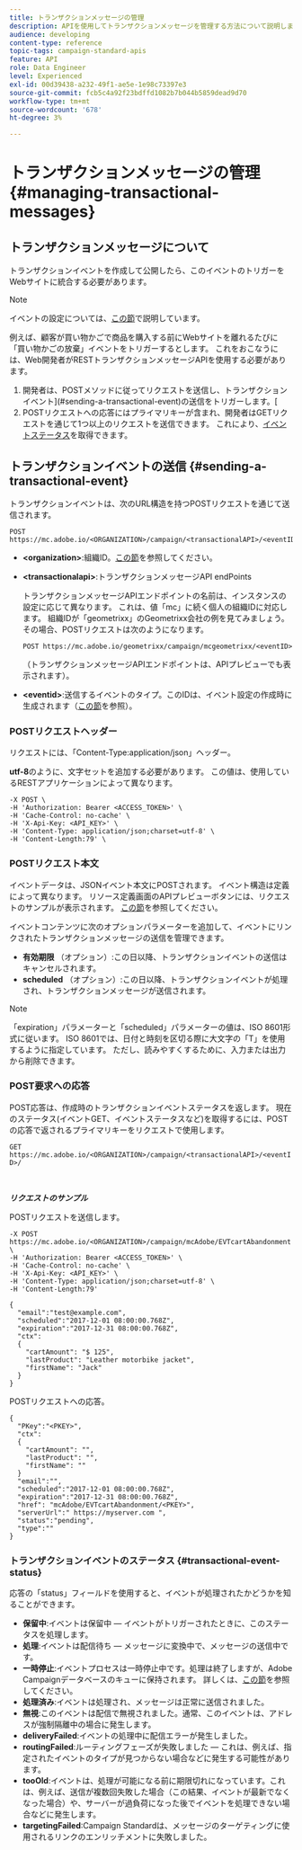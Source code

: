 ```yaml
---
title: トランザクションメッセージの管理
description: APIを使用してトランザクションメッセージを管理する方法について説明します。
audience: developing
content-type: reference
topic-tags: campaign-standard-apis
feature: API
role: Data Engineer
level: Experienced
exl-id: 00d39438-a232-49f1-ae5e-1e98c73397e3
source-git-commit: fcb5c4a92f23bdffd1082b7b044b5859dead9d70
workflow-type: tm+mt
source-wordcount: '678'
ht-degree: 3%

---
```


# トランザクションメッセージの管理 {#managing-transactional-messages}

## トランザクションメッセージについて

トランザクションイベントを作成して公開したら、このイベントのトリガーをWebサイトに統合する必要があります。

>[!NOTE]
>
>イベントの設定については、[この節](../../channels/using/configuring-transactional-event.md)で説明しています。

例えば、顧客が買い物かごで商品を購入する前にWebサイトを離れるたびに「買い物かごの放棄」イベントをトリガーするとします。 これをおこなうには、Web開発者がRESTトランザクションメッセージAPIを使用する必要があります。

1. 開発者は、POSTメソッドに従ってリクエストを送信し、トランザクションイベント](#sending-a-transactional-event)の送信をトリガーします。[
1. POSTリクエストへの応答にはプライマリキーが含まれ、開発者はGETリクエストを通じて1つ以上のリクエストを送信できます。 これにより、[イベントステータス](#transactional-event-status)を取得できます。

## トランザクションイベントの送信 {#sending-a-transactional-event}

トランザクションイベントは、次のURL構造を持つPOSTリクエストを通じて送信されます。

```
POST https://mc.adobe.io/<ORGANIZATION>/campaign/<transactionalAPI>/<eventID>
```

* **&lt;organization>**:組織ID。[この節](../../api/using/must-read.md)を参照してください。

* **&lt;transactionalapi>**:トランザクションメッセージAPI endPoints

   トランザクションメッセージAPIエンドポイントの名前は、インスタンスの設定に応じて異なります。 これは、値「mc」に続く個人の組織IDに対応します。 組織IDが「geometrixx」のGeometrixx会社の例を見てみましょう。 その場合、POSTリクエストは次のようになります。

   `POST https://mc.adobe.io/geometrixx/campaign/mcgeometrixx/<eventID>`

   （トランザクションメッセージAPIエンドポイントは、APIプレビューでも表示されます）。

* **&lt;eventid>**:送信するイベントのタイプ。このIDは、イベント設定の作成時に生成されます（[この節](../../channels/using/configuring-transactional-event.md#creating-an-event)を参照）。

### POSTリクエストヘッダー

リクエストには、「Content-Type:application/json」ヘッダー。

**utf-8**&#x200B;のように、文字セットを追加する必要があります。 この値は、使用しているRESTアプリケーションによって異なります。

```
-X POST \
-H 'Authorization: Bearer <ACCESS_TOKEN>' \
-H 'Cache-Control: no-cache' \
-H 'X-Api-Key: <API_KEY>' \
-H 'Content-Type: application/json;charset=utf-8' \
-H 'Content-Length:79' \
```

### POSTリクエスト本文

イベントデータは、JSONイベント本文にPOSTされます。 イベント構造は定義によって異なります。 リソース定義画面のAPIプレビューボタンには、リクエストのサンプルが表示されます。 [この節](../../channels/using/publishing-transactional-event.md#previewing-and-publishing-the-event)を参照してください。

イベントコンテンツに次のオプションパラメーターを追加して、イベントにリンクされたトランザクションメッセージの送信を管理できます。

* **有効期限** （オプション）:この日以降、トランザクションイベントの送信はキャンセルされます。
* **scheduled** （オプション）:この日以降、トランザクションイベントが処理され、トランザクションメッセージが送信されます。

>[!NOTE]
>
>「expiration」パラメーターと「scheduled」パラメーターの値は、ISO 8601形式に従います。 ISO 8601では、日付と時刻を区切る際に大文字の「T」を使用するように指定しています。 ただし、読みやすくするために、入力または出力から削除できます。

### POST要求への応答

POST応答は、作成時のトランザクションイベントステータスを返します。 現在のステータス(イベントGET、イベントステータスなど)を取得するには、POSTの応答で返されるプライマリキーをリクエストで使用します。

`GET https://mc.adobe.io/<ORGANIZATION>/campaign/<transactionalAPI>/<eventID>/`

<br/>

***リクエストのサンプル***

POSTリクエストを送信します。

```
-X POST https://mc.adobe.io/<ORGANIZATION>/campaign/mcAdobe/EVTcartAbandonment \
-H 'Authorization: Bearer <ACCESS_TOKEN>' \
-H 'Cache-Control: no-cache' \
-H 'X-Api-Key: <API_KEY>' \
-H 'Content-Type: application/json;charset=utf-8' \
-H 'Content-Length:79'

{
  "email":"test@example.com",
  "scheduled":"2017-12-01 08:00:00.768Z",
  "expiration":"2017-12-31 08:00:00.768Z",
  "ctx":
  {
    "cartAmount": "$ 125",
    "lastProduct": "Leather motorbike jacket",
    "firstName": "Jack"
  }
}
```

POSTリクエストへの応答。

```
{
  "PKey":"<PKEY>",
  "ctx":
  {
    "cartAmount": "",
    "lastProduct": "",
    "firstName": ""
  }
  "email":"",
  "scheduled":"2017-12-01 08:00:00.768Z",
  "expiration":"2017-12-31 08:00:00.768Z",
  "href": "mcAdobe/EVTcartAbandonment/<PKEY>",
  "serverUrl":" https://myserver.com ",
  "status":"pending",
  "type":""
}
```

### トランザクションイベントのステータス {#transactional-event-status}

応答の「status」フィールドを使用すると、イベントが処理されたかどうかを知ることができます。

* **保留中**:イベントは保留中 — イベントがトリガーされたときに、このステータスを処理します。
* **処理**:イベントは配信待ち — メッセージに変換中で、メッセージの送信中です。
* **一時停止**:イベントプロセスは一時停止中です。処理は終了しますが、Adobe Campaignデータベースのキューに保持されます。 詳しくは、[この節](../../channels/using/publishing-transactional-message.md#suspending-a-transactional-message-publication)を参照してください。
* **処理済み**:イベントは処理され、メッセージは正常に送信されました。
* **無視**:このイベントは配信で無視されました。通常、このイベントは、アドレスが強制隔離中の場合に発生します。
* **deliveryFailed**:イベントの処理中に配信エラーが発生しました。
* **routingFailed**:ルーティングフェーズが失敗しました — これは、例えば、指定されたイベントのタイプが見つからない場合などに発生する可能性があります。
* **tooOld**:イベントは、処理が可能になる前に期限切れになっています。これは、例えば、送信が複数回失敗した場合（この結果、イベントが最新でなくなった場合）や、サーバーが過負荷になった後でイベントを処理できない場合などに発生します。
* **targetingFailed**:Campaign Standardは、メッセージのターゲティングに使用されるリンクのエンリッチメントに失敗しました。
